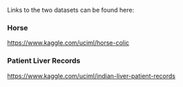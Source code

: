 Links to the two datasets can be found here:

### Horse
https://www.kaggle.com/uciml/horse-colic

### Patient Liver Records
https://www.kaggle.com/uciml/indian-liver-patient-records
